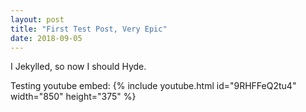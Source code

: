```yaml
---
layout: post
title: "First Test Post, Very Epic"
date: 2018-09-05
---
```


I Jekylled, so now I should Hyde.

Testing youtube embed:
{% include youtube.html id="9RHFFeQ2tu4" width="850" height="375" %}